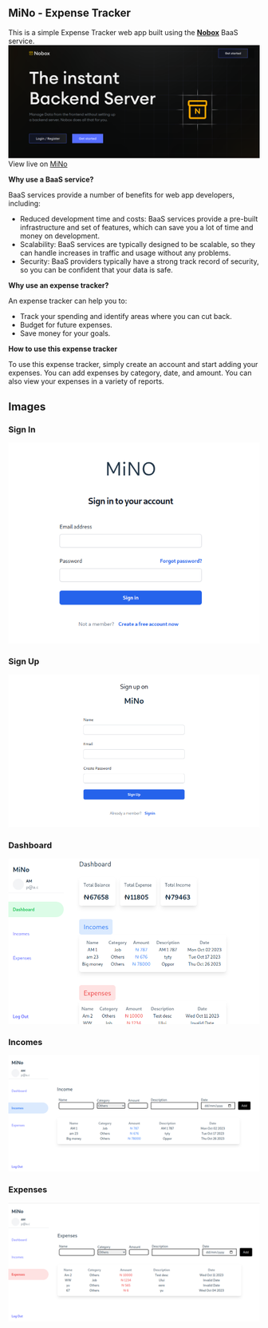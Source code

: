 ## MiNo - Expense Tracker

This is a simple Expense Tracker web app built using the [**Nobox**](nobox.cloud) BaaS service.
![nobox](./images/nobox.png)
View live on [MiNo](https://mino-uxh5oez2.b4a.run/)

**Why use a BaaS service?**

BaaS services provide a number of benefits for web app developers, including:

* Reduced development time and costs: BaaS services provide a pre-built infrastructure and set of features, which can save you a lot of time and money on development.
* Scalability: BaaS services are typically designed to be scalable, so they can handle increases in traffic and usage without any problems.
* Security: BaaS providers typically have a strong track record of security, so you can be confident that your data is safe.

**Why use an expense tracker?**

An expense tracker can help you to:

* Track your spending and identify areas where you can cut back.
* Budget for future expenses.
* Save money for your goals.

**How to use this expense tracker**

To use this expense tracker, simply create an account and start adding your expenses. You can add expenses by category, date, and amount. You can also view your expenses in a variety of reports.

## Images
### Sign In
![signin](./images/signin.png)

### Sign Up
![signup](./images/signup.png)

### Dashboard
![dashboard](./images/dashboard.png)

### Incomes
![incomes](./images/incomes.png)


### Expenses
![expenses](./images/expenses.png)